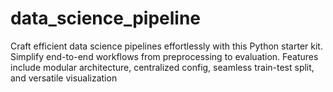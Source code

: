# data_science_pipeline
Craft efficient data science pipelines effortlessly with this Python starter kit. Simplify end-to-end workflows from preprocessing to evaluation. Features include modular architecture, centralized config, seamless train-test split, and versatile visualization
